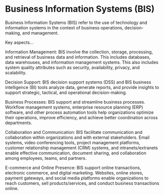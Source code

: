 # Business Information Systems (BIS)

Business Information Systems (BIS) refer to the use of technology and information systems in the context of business operations, decision-making, and management.

Key aspects…

Information Management: BIS involve the collection, storage, processing, and retrieval of business data and information. This includes databases, data warehouses, and information management systems. This also includes system quality attributes such as security, availability, privacy, and scalability.

Decision Support: BIS decision support systems (DSS) and BIS business intelligence (BI) tools analyze data, generate reports, and provide insights to support strategic, tactical, and operational decision-making.

Business Processes: BIS support and streamline business processes. Workflow management systems, enterprise resource planning (ERP) software, and other process automation tools help organizations optimize their operations, improve efficiency, and achieve better coordination across departments.

Collaboration and Communication: BIS facilitate communication and collaboration within organizations and with external stakeholders. Email systems, video conferencing tools, project management platforms, customer relationship management (CRM) systems, and intranets/extranets enable effective communication, document sharing, and collaboration among employees, teams, and partners.

E-commerce and Online Presence: BIS support online transactions, electronic commerce, and digital marketing. Websites, online stores, payment gateways, and social media platforms enable organizations to reach customers, sell products/services, and conduct business transactions online.
